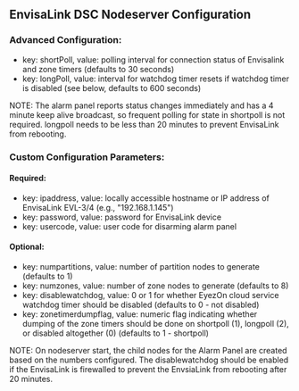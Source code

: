## EnvisaLink DSC Nodeserver Configuration
### Advanced Configuration:
- key: shortPoll, value: polling interval for connection status of Envisalink and zone timers (defaults to 30 seconds)
- key: longPoll, value: interval for watchdog timer resets if watchdog timer is disabled (see below, defaults to 600 seconds)

NOTE: The alarm panel reports status changes immediately and has a 4 minute keep alive broadcast, so frequent polling for state in shortpoll is not required. longpoll needs to be less than 20 minutes to prevent EnvisaLink from rebooting.

### Custom Configuration Parameters:

#### Required:
- key: ipaddress, value: locally accessible hostname or IP address of EnvisaLink EVL-3/4 (e.g., "192.168.1.145")
- key: password, value: password for EnvisaLink device
- key: usercode, value: user code for disarming alarm panel

#### Optional:
- key: numpartitions, value: number of partition nodes to generate (defaults to 1)
- key: numzones, value: number of zone nodes to generate (defaults to 8)
- key: disablewatchdog, value: 0 or 1 for whether EyezOn cloud service watchdog timer should be disabled (defaults to 0 - not disabled)
- key: zonetimerdumpflag, value: numeric flag indicating whether dumping of the zone timers should be done on shortpoll (1), longpoll (2), or disabled altogether (0) (defaults to 1 - shortpoll)

NOTE: On nodeserver start, the child nodes for the Alarm Panel are created based on the numbers configured. The disablewatchdog should be enabled if the EnvisaLink is firewalled to prevent the EnvsiaLink from rebooting after 20 minutes.

